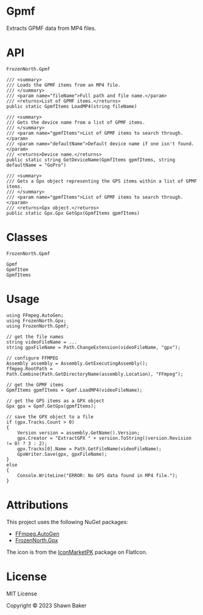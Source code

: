 # Gpmf
Extracts GPMF data from MP4 files.

# API

```
FrozenNorth.Gpmf

/// <summary>
/// Loads the GPMF items from an MP4 file.
/// </summary>
/// <param name="fileName">Full path and file name.</param>
/// <returns>List of GPMF items.</returns>
public static GpmfItems LoadMP4(string fileName)

/// <summary>
/// Gets the device name from a list of GPMF items.
/// </summary>
/// <param name="gpmfItems">List of GPMF items to search through.</param>
/// <param name="defaultName">Default device name if one isn't found.</param>
/// <returns>Device name.</returns>
public static string GetDeviceName(GpmfItems gpmfItems, string defaultName = "GoPro")

/// <summary>
/// Gets a Gpx object representing the GPS items within a list of GPMF items.
/// </summary>
/// <param name="gpmfItems">List of GPMF items to search through.</param>
/// <returns>Gpx object.</returns>
public static Gpx.Gpx GetGpx(GpmfItems gpmfItems)
```

# Classes

```
FrozenNorth.Gpmf

Gpmf
GpmfItem
GpmfItems
```

# Usage

```
using FFmpeg.AutoGen;
using FrozenNorth.Gpx;
using FrozenNorth.Gpmf;

// get the file names
string videoFileName = ...
string gpxFileName = Path.ChangeExtension(videoFileName, "gpx");

// configure FFMPEG
Assembly assembly = Assembly.GetExecutingAssembly();
ffmpeg.RootPath = Path.Combine(Path.GetDirectoryName(assembly.Location), "FFmpeg");

// get the GPMF items
GpmfItems gpmfItems = Gpmf.LoadMP4(videoFileName);

// get the GPS items as a GPX object
Gpx gpx = Gpmf.GetGpx(gpmfItems);

// save the GPX object to a file
if (gpx.Tracks.Count > 0)
{
    Version version = assembly.GetName().Version;
    gpx.Creator = "ExtractGPX " + version.ToString((version.Revision != 0) ? 3 : 2);
    gpx.Tracks[0].Name = Path.GetFileName(videoFileName);
    GpxWriter.Save(gpx, gpxFileName);
}
else
{
    Console.WriteLine("ERROR: No GPS data found in MP4 file.");
}
```

# Attributions

This project uses the following NuGet packages:
- [FFmpeg.AutoGen](https://www.nuget.org/packages/FFmpeg.AutoGen)
- [FrozenNorth.Gpx](https://www.nuget.org/packages/FrozenNorth.Gpx)

The icon is from the [IconMarketPK](https://www.flaticon.com/authors/iconmarketpk) package on FlatIcon.

# License

MIT License

Copyright © 2023 Shawn Baker
